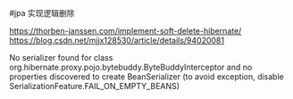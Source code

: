

#jpa 实现逻辑删除

https://thorben-janssen.com/implement-soft-delete-hibernate/
https://blog.csdn.net/mjjx128530/article/details/94020081



No serializer found for class org.hibernate.proxy.pojo.bytebuddy.ByteBuddyInterceptor and 
no properties discovered to create BeanSerializer 
(to avoid exception, disable SerializationFeature.FAIL_ON_EMPTY_BEANS) 

